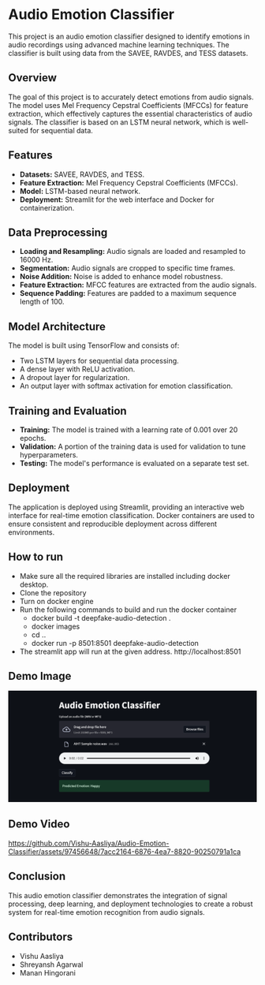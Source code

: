 
# **Audio Emotion Classifier**

This project is an audio emotion classifier designed to identify emotions in audio recordings using advanced machine learning techniques. The classifier is built using data from the SAVEE, RAVDES, and TESS datasets.

## Overview
The goal of this project is to accurately detect emotions from audio signals. The model uses Mel Frequency Cepstral Coefficients (MFCCs) for feature extraction, which effectively captures the essential characteristics of audio signals. The classifier is based on an LSTM neural network, which is well-suited for sequential data.

## Features
- **Datasets:** SAVEE, RAVDES, and TESS.
- **Feature Extraction:** Mel Frequency Cepstral Coefficients (MFCCs).
- **Model:** LSTM-based neural network.
- **Deployment:** Streamlit for the web interface and Docker for containerization.

## Data Preprocessing
- **Loading and Resampling:** Audio signals are loaded and resampled to 16000 Hz.
- **Segmentation:** Audio signals are cropped to specific time frames.
- **Noise Addition:** Noise is added to enhance model robustness.
- **Feature Extraction:** MFCC features are extracted from the audio signals.
- **Sequence Padding:** Features are padded to a maximum sequence length of 100.

## Model Architecture
The model is built using TensorFlow and consists of:

- Two LSTM layers for sequential data processing.
- A dense layer with ReLU activation.
- A dropout layer for regularization.
- An output layer with softmax activation for emotion classification.

## Training and Evaluation
- **Training:** The model is trained with a learning rate of 0.001 over 20 epochs.
- **Validation:** A portion of the training data is used for validation to tune hyperparameters.
- **Testing:** The model's performance is evaluated on a separate test set.

## Deployment
The application is deployed using Streamlit, providing an interactive web interface for real-time emotion classification. Docker containers are used to ensure consistent and reproducible deployment across different environments.

## How to run 
- Make sure all the required libraries are installed including docker desktop.
- Clone the repository
- Turn on docker engine
- Run the following commands to build and run the docker container 
    - docker build -t deepfake-audio-detection .
    - docker images
    - cd ..
    - docker run -p 8501:8501 deepfake-audio-detection
- The streamlit app will run at the given address. http://localhost:8501

## Demo Image
![Demo Image](Demo_image.png)

## Demo Video
https://github.com/Vishu-Aasliya/Audio-Emotion-Classifier/assets/97456648/7acc2164-6876-4ea7-8820-90250791a1ca

## Conclusion
This audio emotion classifier demonstrates the integration of signal processing, deep learning, and deployment technologies to create a robust system for real-time emotion recognition from audio signals.

## Contributors
- Vishu Aasliya
- Shreyansh Agarwal
- Manan Hingorani

